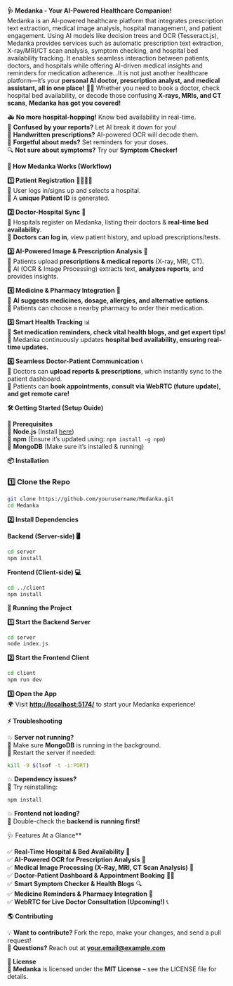  **🩺 Medanka - Your AI-Powered Healthcare Companion!**  
 Medanka is an AI-powered healthcare platform that integrates prescription text extraction, medical image analysis, hospital management, and patient engagement. Using AI models like decision trees and OCR (Tesseract.js), Medanka provides services such as automatic prescription text extraction, X-ray/MRI/CT scan analysis, symptom checking, and hospital bed availability tracking. It enables seamless interaction between patients, doctors, and hospitals while offering AI-driven medical insights and reminders for medication adherence.
.It is not just another healthcare platform—it’s your **personal AI doctor, prescription analyst, and medical assistant, all in one place!** 🏥✨ Whether you need to book a doctor, check hospital bed availability, or decode those confusing **X-rays, MRIs, and CT scans**, **Medanka has got you covered!**  

🚑 **No more hospital-hopping!** Know bed availability in real-time.  
📸 **Confused by your reports?** Let AI break it down for you!  
📜 **Handwritten prescriptions?** AI-powered OCR will decode them.  
💊 **Forgetful about meds?** Set reminders for your doses.  
🔍 **Not sure about symptoms?** Try our **Symptom Checker!**  

 **🚀 How Medanka Works (Workflow)**  

**1️⃣ Patient Registration** 👩‍⚕️👨‍⚕️  
🔹 User logs in/signs up and selects a hospital.  
🔹 A **unique Patient ID** is generated.  

**2️⃣ Doctor-Hospital Sync** 🏥  
🔹 Hospitals register on Medanka, listing their doctors & **real-time bed availability**.  
🔹 **Doctors can log in**, view patient history, and upload prescriptions/tests.  

**3️⃣ AI-Powered Image & Prescription Analysis** 🧠  
🔹 Patients upload **prescriptions & medical reports** (X-ray, MRI, CT).  
🔹 AI (OCR & Image Processing) extracts text, **analyzes reports**, and provides insights.  

**4️⃣ Medicine & Pharmacy Integration** 💊  
🔹 **AI suggests medicines, dosage, allergies, and alternative options.**  
🔹 Patients can choose a nearby pharmacy to order their medication.  

**5️⃣ Smart Health Tracking** 📊  
🔹 **Set medication reminders, check vital health blogs, and get expert tips!**  
🔹 Medanka continuously updates **hospital bed availability, ensuring real-time updates.**  

**6️⃣ Seamless Doctor-Patient Communication** 📞  
🔹 Doctors can **upload reports & prescriptions**, which instantly sync to the patient dashboard.  
🔹 Patients can **book appointments, consult via WebRTC (future update), and get remote care!**  

 **🛠️ Getting Started (Setup Guide)**  

**🚨 Prerequisites**  
🔹 **Node.js** (Install [here](https://nodejs.org/))  
🔹 **npm** (Ensure it’s updated using: `npm install -g npm`)  
🔹 **MongoDB** (Make sure it’s installed & running)  

 **📦 Installation**  

### **1️⃣ Clone the Repo**  
```sh
git clone https://github.com/yourusername/Medanka.git
cd Medanka
```  

**2️⃣ Install Dependencies**  

 **Backend (Server-side) 🖥️**  
```sh
cd server
npm install
```  

**Frontend (Client-side) 💻**  
```sh
cd ../client
npm install
```  

**🚀 Running the Project**  

 **1️⃣ Start the Backend Server**  
```sh
cd server
node index.js
```  
**2️⃣ Start the Frontend Client**  
```sh
cd client
npm run dev
```  

 **3️⃣ Open the App**  
🌍 Visit **[http://localhost:5174/](http://localhost:5174/)** to start your Medanka experience!  

 **⚡ Troubleshooting**  

💥 **Server not running?**  
🔹 Make sure **MongoDB** is running in the background.  
🔹 Restart the server if needed:  
```sh
kill -9 $(lsof -t -i:PORT)
```  

💥 **Dependency issues?**  
🔹 Try reinstalling:  
```sh
npm install
```  

💥 **Frontend not loading?**  
🔹 Double-check the **backend is running first!**  

🩺 Features At a Glance**  

✅ **Real-Time Hospital & Bed Availability** 🏥  
✅ **AI-Powered OCR for Prescription Analysis** 📜  
✅ **Medical Image Processing (X-Ray, MRI, CT Scan Analysis)** 📸  
✅ **Doctor-Patient Dashboard & Appointment Booking** 👨‍⚕️  
✅ **Smart Symptom Checker & Health Blogs** 🔍  
✅ **Medicine Reminders & Pharmacy Integration** 💊  
✅ **WebRTC for Live Doctor Consultation (Upcoming!)** 📞  

**🌎 Contributing**  

💡 **Want to contribute?** Fork the repo, make your changes, and send a pull request!  
📧 **Questions?** Reach out at **your.email@example.com**  

 **📜 License**  
📄 **Medanka** is licensed under the **MIT License** – see the LICENSE file for details.  


